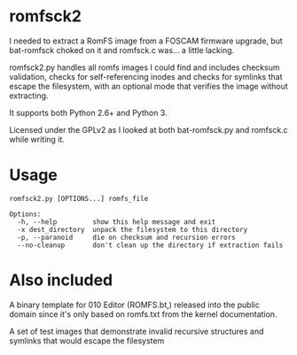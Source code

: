 romfsck2
========

I needed to extract a RomFS image from a FOSCAM firmware upgrade, but bat-romfsck choked on it and romfsck.c was... a little lacking.

romfsck2.py handles all romfs images I could find and includes checksum validation, checks for self-referencing inodes and checks for symlinks that escape the filesystem, with an optional mode that verifies the image without extracting.

It supports both Python 2.6+ and Python 3.

Licensed under the GPLv2 as I looked at both bat-romfsck.py and romfsck.c while writing it.

Usage
=====

    romfsck2.py [OPTIONS...] romfs_file

    Options:
      -h, --help         show this help message and exit
      -x dest_directory  unpack the filesystem to this directory
      -p, --paranoid     die on checksum and recursion errors
      --no-cleanup       don't clean up the directory if extraction fails

Also included
=============
A binary template for 010 Editor (ROMFS.bt,) released into the public domain since it's only based on romfs.txt from the kernel documentation.

A set of test images that demonstrate invalid recursive structures and symlinks that would escape the filesystem